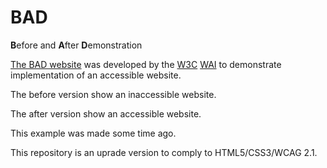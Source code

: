 # BAD
**B**efore and **A**fter **D**emonstration

[The BAD website](https://www.w3.org/WAI/demos/bad/) was developed by the [W3C](https://www.w3.org/) [WAI](https://www.w3.org/WAI/) to demonstrate implementation of an accessible website.

The before version show an inaccessible website.

The after version show an accessible website.

This example was made some time ago.

This repository is an uprade version to comply to HTML5/CSS3/WCAG 2.1.
